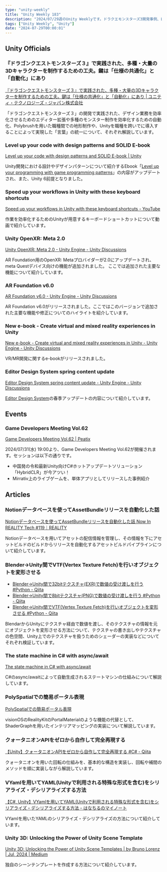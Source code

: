 ```yaml
---
type: "unity-weekly"
title: "Unity Weekly 183"
description: "2024/07/29週のUnity Weeklyです。ドラクエモンスターズ3開発事例、Level up your programming with game programming patternsアップデート、AR Foundation 6.0、Game Developers Meetingなどについて取り上げています。"
tags: ["Unity Weekly", "Unity"]
date: "2024-07-29T00:00:01"
---
```


## Unity Officials

### 『ドラゴンクエストモンスターズ３』で実践された、多種・大量の3Dキャラクターを制作するための工夫。鍵は「仕様の共通化」と「自動化」にあり

[『ドラゴンクエストモンスターズ３』で実践された、多種・大量の3Dキャラクターを制作するための工夫。鍵は「仕様の共通化」と「自動化」にあり | ユニティ・テクノロジーズ・ジャパン株式会社](https://unity3d.jp/game/dragonquest-monsters-3/)

「ドラゴンクエストモンスターズ３」の開発で実践された、デザイン業務を効率化させるためのエディター拡張や多種のモンスター制作を効率化するための自動化、Polybrushを用いた職種間での地形制作や、Unityを職種を跨いでに導入することによって実現した「言葉」の統一について、それぞれ解説しています。

### Level up your code with design patterns and SOLID E-book

[Level up your code with design patterns and SOLID E-book | Unity](https://unity.com/ja/resources/design-patterns-solid-ebook)

Unity開発における設計やデザインパターンについて紹介するEbook「[Level up your programming with game programming patterns](https://unity.com/ja/resources/level-up-your-code-with-game-programming-patterns)」の内容がアップデートされ、また、Unity 6前提となりました。

### Speed up your workflows in Unity with these keyboard shortcuts

[Speed up your workflows in Unity with these keyboard shortcuts - YouTube](https://www.youtube.com/watch?v=DSdtOrLlyyo)

作業を効率化するためのUnityが用意するキーボードショートカットについて動画で紹介しています。

### Unity OpenXR: Meta 2.0

[Unity OpenXR: Meta 2.0 - Unity Engine - Unity Discussions](https://discussions.unity.com/t/unity-openxr-meta-2-0/1482730)

AR Foundation用のOpenXR: Metaプロバイダーが2.0にアップデートされ、meta Questデバイス向けの機能が追加されました。
ここでは追加された主要な機能について紹介しています。

### AR Foundation v6.0

[AR Foundation v6.0 - Unity Engine - Unity Discussions](https://discussions.unity.com/t/ar-foundation-v6-0/1482694)

AR Foundation v6.0がリリースされました。ここではこのバージョンで追加された主要な機能や修正についてのハイライトを紹介しています。

### New e-book - Create virtual and mixed reality experiences in Unity

[New e-book - Create virtual and mixed reality experiences in Unity - Unity Engine - Unity Discussions](https://discussions.unity.com/t/new-e-book-create-virtual-and-mixed-reality-experiences-in-unity/1488433)

VR/MR開発に関するe-bookがリリースされました。

### Editor Design System spring content update

[Editor Design System spring content update - Unity Engine - Unity Discussions](https://discussions.unity.com/t/editor-design-system-spring-content-update/943099)

[Editor Design System](https://www.foundations.unity.com/)の春季アップデートの内容について紹介しています。

## Events

### Game Developers Meeting Vol.62

[Game Developers Meeting Vol.62 | Peatix](https://gdm62.peatix.com/view)

2024/07/31(水) 19:00より、Game Developers Meeting Vol.62が開催されます。セッションは以下の通りです。

- 中国発の令和最新Unity向けC#ホットアップデートソリューション「HybridCLR」が今アツい！
- Mirrativ上のライブゲームを、単体アプリとしてリリースした事例紹介

## Articles

### Notionデータベースを使ってAssetBundleリリースを自動化した話

[Notionデータベースを使ってAssetBundleリリースを自動化した話 Now In REALITY Tech #119｜REALITY](https://note.com/reality_eng/n/nc8cb44712bde)

Notionデータベースを用いてアセットの配信情報を管理し、その情報を下にアセットビルドのビルドからリリースを自動化するアセットビルドパイプラインについて紹介しています。

### Blender→Unity間でVTF(Vertex Texture Fetch)を行いオブジェクトを変形させる

- [Blender→Unity間で32bitテクスチャ(EXR)で数値の受け渡しを行う #Python - Qiita](https://qiita.com/nekoco/items/47028af8595c0c09f6cd)
- [Blender→Unity間で8bitテクスチャ(PNG)で数値の受け渡しを行う #Python - Qiita](https://qiita.com/nekoco/items/36540398abbdafe47eb0)
- [Blender→Unity間でVTF(Vertex Texture Fetch)を行いオブジェクトを変形させる #Python - Qiita](https://qiita.com/nekoco/items/5acf0af226f7c4cff46d)

BlendarからUnityにテクスチャ経由で数値を渡し、そのテクスチャの情報を元にオブジェクトを変形させる方法について、テクスチャの書き出しやテクスチャの色空間、Unity上でのテクスチャを扱うためのシェーダーの実装などについてそれぞれ検証しています。

### The state machine in C# with async/await

[The state machine in C# with async/await](https://steven-giesel.com/blogPost/720a48fd-0abe-4c32-83ac-26926d501895)

C#のasync/awaitによって自動生成されるステートマシンの仕組みについて解説しています。

### PolySpatialでの簡易ポータル表現

[PolySpatialでの簡易ポータル表現](https://zenn.dev/meson/articles/visionos-interior-mapping)

visionOSのRealityKitのPortalMaterialのような機能の代替として、ShaderGraphを用いたインテリアマッピングの実装について解説しています。

### クォータニオンAPIをゼロから自作して完全再現する

[【Unity】クォータニオンAPIをゼロから自作して完全再現する #C# - Qiita](https://qiita.com/amanatsutouko/items/51f39363d195079e1cc8)

クォータニオンを用いた回転の仕組みを、基本的な構造を実装し、回転や補間のメソッドを順に実装しながら解説しています。

### VYamlを用いてYAML(Unityで利用される特殊な形式を含む)をシリアライズ・デシリアライズする方法

[【C#, Unity】VYamlを用いてYAML(Unityで利用される特殊な形式を含む)をシリアライズ・デシリアライズする方法 - はなちるのマイノート](https://www.hanachiru-blog.com/entry/2024/07/22/120000)

VYamlを用いたYAMLのシリアライズ・デシリアライズの方法について紹介しています。

### Unity 3D: Unlocking the Power of Unity Scene Template

[Unity 3D: Unlocking the Power of Unity Scene Templates | by Bruno Lorenz | Jul, 2024 | Medium](https://medium.com/@brunolorenz98/unity-3d-unlocking-the-power-of-unity-scene-templates-f45d0d87399d)

独自のシーンテンプレートを作成する方法について紹介しています。

